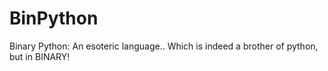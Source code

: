 # BinPython
Binary Python: An esoteric language.. Which is indeed a brother of python, but in BINARY!
